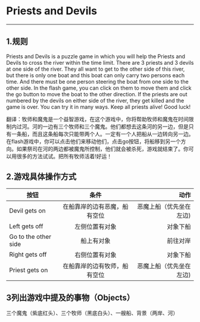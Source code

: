 # Priests and Devils
----

## 1.规则
Priests and Devils is a puzzle game in which you will help the Priests and Devils to cross the river within the time limit. There are 3 priests and 3 devils at one side of the river. They all want to get to the other side of this river, but there is only one boat and this boat can only carry two persons each time. And there must be one person steering the boat from one side to the other side. In the flash game, you can click on them to move them and click the go button to move the boat to the other direction. If the priests are out numbered by the devils on either side of the river, they get killed and the game is over. You can try it in many ways. Keep all priests alive! Good luck!

翻译：牧师和魔鬼是一个益智游戏，在这个游戏中，你将帮助牧师和魔鬼在时间限制内过河。河的一边有三个牧师和三个魔鬼。他们都想去这条河的另一边，但是只有一条船，而且这条船每次只能带两个人。一定有一个人把船从一边转向另一边。在flash游戏中，你可以点击他们来移动他们，点击go按钮，将船移到另一个方向。如果祭司在河的两边都被魔鬼所控制，他们就会被杀死，游戏就结束了。你可以用很多的方法试试。把所有牧师活着!好运！

## 2.游戏具体操作方式
| 按钮        | 条件           | 动作  |
| ------------- |:-------------:| -----:|
|Devil gets on         |在船靠岸的边有恶魔，船有空位 |恶魔上船（优先坐在左边)|
|Left gets off         |左侧位置有对象              |对象下船             |
|Go to the other side  |船上有对象                 |前往对岸             | 
|Right gets off        |右侧位置有对象              |对象下船            |
|Priest gets on        |在船靠岸的边有牧师，船有空位 |恶魔上船（优先坐在左边)|
## 3列出游戏中提及的事物（Objects）

三个魔鬼（紫底红头）、三个牧师（黑底白头）、一艘船、背景（两岸、河）





